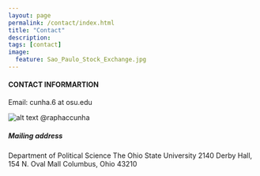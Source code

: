 ```yaml
---
layout: page
permalink: /contact/index.html
title: "Contact"
description:
tags: [contact]
image:
  feature: Sao_Paulo_Stock_Exchange.jpg
---
```


#### CONTACT INFORMARTION

Email: cunha.6 at osu.edu

![alt text](../images/twitter_logo.png) @raphaccunha

##### Mailing address

Department of Political Science
The Ohio State University
2140 Derby Hall, 154 N. Oval Mall
Columbus, Ohio 43210
